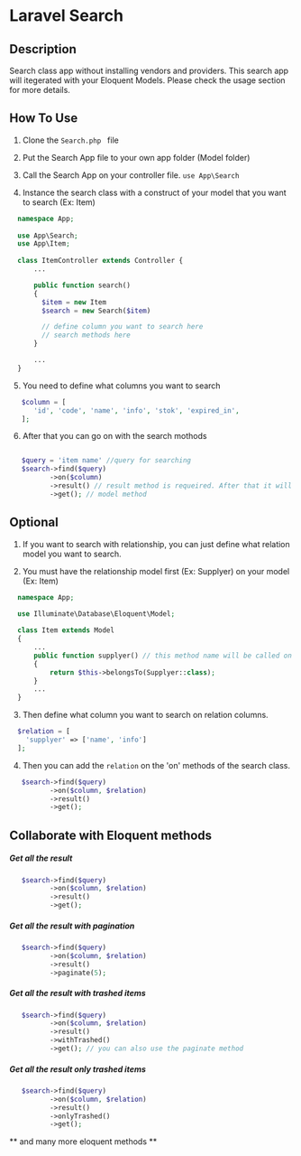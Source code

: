 # Laravel Search

## Description 
Search class app without installing vendors and providers. This search app will itegerated with your Eloquent Models. Please check the usage section for more details.

## How To Use
1. Clone the ```Search.php ``` file

2. Put the Search App file to your own app folder (Model folder)

3. Call the Search App on your controller file.
    ```use App\Search ```
    
4. Instance the search class with a construct of your model that you want to search (Ex: Item)
```php
  namespace App;
  
  use App\Search;
  use App\Item;
  
  class ItemController extends Controller {
      ...    

      public function search()
      {
        $item = new Item 
        $search = new Search($item)

        // define column you want to search here
        // search methods here
      }

      ...
  }
```
5.  You need to define what columns you want to search

```php
   $column = [
      'id', 'code', 'name', 'info', 'stok', 'expired_in',
   ];
```

6. After that you can go on with the search mothods
```php

   $query = 'item name' //query for searching
   $search->find($query)
          ->on($column)
          ->result() // result method is requeired. After that it will return the model methods
          ->get(); // model method
```

## Optional
1. If you want to search with relationship, you can just define what relation model you want to search.

2. You must have the relationship model first (Ex: Supplyer) on your model (Ex: Item)
```php
  namespace App;

  use Illuminate\Database\Eloquent\Model;
  
  class Item extends Model
  {
      ...
      public function supplyer() // this method name will be called on the relation array with a string variable
      {
          return $this->belongsTo(Supplyer::class);
      }
      ...
  }
```

3. Then define what column you want to search on relation columns.
```php 
  $relation = [
    'supplyer' => ['name', 'info']
  ];
```

4. Then you can add the ```relation``` on the 'on' methods of the search class.
```php
   $search->find($query)
          ->on($column, $relation)
          ->result() 
          ->get();
```

## Collaborate with Eloquent methods

##### Get all the result
```php
   $search->find($query)
          ->on($column, $relation)
          ->result() 
          ->get();
```

##### Get all the result with pagination
```php
   $search->find($query)
          ->on($column, $relation)
          ->result() 
          ->paginate(5);
```

##### Get all the result with trashed items 
```php
   $search->find($query)
          ->on($column, $relation)
          ->result()
          ->withTrashed()
          ->get(); // you can also use the paginate method
```

##### Get all the result only trashed items 
```php
   $search->find($query)
          ->on($column, $relation)
          ->result()
          ->onlyTrashed()
          ->get();
```
** and many more eloquent methods **

##
